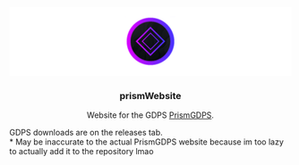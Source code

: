 <p align="center">
	<img src="/vault/prismCenteredHeader.png" />
	<h3 align="center">
		prismWebsite
	</h3>
 <p align="center">
  Website for the GDPS <a href="https://prismized.ncservers.xyz">PrismGDPS</a>.
 </h2>
</p>
GDPS downloads are on the releases tab.<br>
* May be inaccurate to the actual PrismGDPS website because im too lazy to actually add it to the repository lmao
